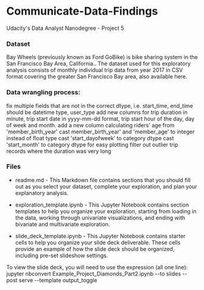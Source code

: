 # Communicate-Data-Findings
Udacity's Data Analyst Nanodegree - Project 5



### Dataset

Bay Wheels (previously known as Ford GoBike) is bike sharing system in the San Francisco Bay Area, California.. The dataset used for this exploratory analysis consists of monthly individual trip data from year 2017 in CSV format covering the greater San Francisco Bay area, also available here.

### Data wrangling process:
fix multiple fields that are not in the correct dtype, i.e. start_time, end_time should be datetime type, user_type 
add new columns for trip duration in minute, trip start date in yyyy-mm-dd format, trip start hour of the day, day of week and month.
add a new column calculating riders' age from 'member_birth_year'
cast member_birth_year' and 'member_age' to integer instead of float type
cast 'start_dayofweek' to category dtype
cast 'start_month' to category dtype for easy plotting
filter out outlier trip records where the duration was very long


### Files
- readme.md - This Markdown file contains sections that you should fill out as you select your dataset, complete your exploration, and plan your explanatory analysis. 

- exploration_template.ipynb - This Jupyter Notebook contains section templates to help you organize your exploration, starting from loading in the data, working through univariate visualizations, and ending with bivariate and multivariate exploration. 

- slide_deck_template.ipynb - This Jupyter Notebook contains starter cells to help you organize your slide deck deliverable. These cells provide an example of how the slide deck should be organized, including pre-set slideshow settings.

To view the slide deck, you will need to use the expression (all one line):
jupyter nbconvert Example_Project_Diamonds_Part2.ipynb --to slides --post serve --template output_toggle

